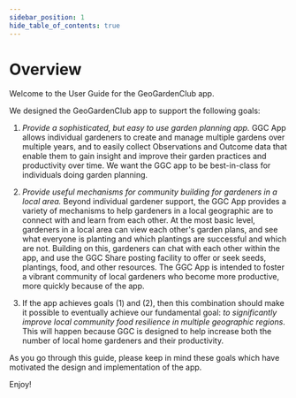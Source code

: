 ```yaml
---
sidebar_position: 1
hide_table_of_contents: true
---
```


# Overview

Welcome to the User Guide for the GeoGardenClub app. 

We designed the GeoGardenClub app to support the following goals:

1. *Provide a sophisticated, but easy to use garden planning app.*  GGC App allows individual gardeners to create and manage multiple gardens over multiple years, and to easily collect Observations and Outcome data that enable them to gain insight and improve their garden practices and productivity over time. We want the GGC app to be best-in-class for individuals doing garden planning.

2. *Provide useful mechanisms for community building for gardeners in a local area.* Beyond individual gardener support, the GGC App provides a variety of mechanisms to help gardeners in a local geographic are to connect with and learn from each other. At the most basic level, gardeners in a local area can view each other's garden plans, and see what everyone is planting and which plantings are successful and which are not. Building on this, gardeners can chat with each other within the app, and use the GGC Share posting facility to offer or seek seeds, plantings, food, and other resources. The GGC App is intended to foster a vibrant community of local gardeners who become more productive, more quickly because of the app.  

3. If the app achieves goals (1) and (2), then this combination should make it possible to eventually achieve our fundamental goal: *to significantly improve local community food resilience in multiple geographic regions*. This will happen because GGC is designed to help increase both the number of local home gardeners and their productivity. 

As you go through this guide, please keep in mind these goals which have motivated the design and implementation of the app. 

Enjoy!
